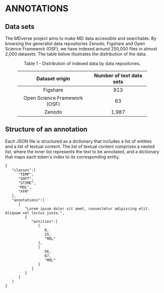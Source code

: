 # ANNOTATIONS

## Data sets

The MDverse project aims to make MD data accessible and searchable. By browsing the generalist data repositories Zenodo, Figshare and Open Science Framework (OSF), we have indexed around 250,000 files in almost 2,000 datasets. The table below illustrates the distribution of the data.

<figure class="table">
<figcaption align="center"> Table 1 - Distribution of indexed data by data repositories.</figcaption>
<table align="center">
<thead>
  <tr>
    <th align="center">Dataset origin<br></th>
    <th align="center">Number of text data sets<br></th>
  </tr>
</thead>
<tbody>
  <tr>
    <td align="center">Figshare</td>
    <td align="center">913</td>
  </tr>
  <tr>
    <td align="center">Open Science Framework (OSF)</td>
    <td align="center">63</td>
  </tr>
  <tr>
    <td align="center">Zenodo</td>
    <td align="center">1,987</td>
  </tr>
</tbody>
</table>
</figure>

## Structure of an annotation

Each JSON file is structured as a dictionary that includes a list of entities and a list of textual content. The list of textual content comprises a nested list, where the inner list represents the text to be annotated, and a dictionary that maps each token's index to its corresponding entity.

```
{
   "classes":[
      "TEMP",
      "SOFT",
      "STIME",
      "MOL",
      "FFM"
   ],
   "annotations":[
      [
         "Lorem ipsum dolor sit amet, consectetur adipiscing elit. Aliquam vel lectus justo.",
         {
            "entities":[
               [
                  0,
                  25,
                  "MOL"
               ],
               [
                  56,
                  67,
                  "MOL"
               ]
            ]
         }
      ]
   ]
}
```